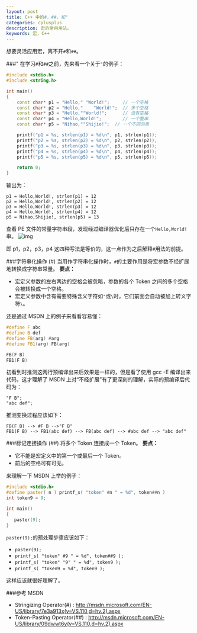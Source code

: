 ```yaml
---
layout: post
title: C++ 中的#，##，和"
categories: cplusplus
description: 宏的常用用法。
keywords: 宏，C++
---
```


想要灵活应用宏，离不开`#`和`##`。

###"
在学习`#`和`##`之前，先来看一个关于`"`的例子：

```c++
#include <stdio.h>
#include <string.h>

int main()
{
    const char* p1 = "Hello," "World!";     // 一个空格
    const char* p2 = "Hello,"    "World!";  // 多个空格
    const char* p3 = "Hello,""World!";      // 没有空格
    const char* p4 = "Hello,World!";        // 一个整串
    const char* p5 = "Nihao,""Shijie!";  // 一个不同的串

    printf("p1 = %s, strlen(p1) = %d\n", p1, strlen(p1));
    printf("p2 = %s, strlen(p2) = %d\n", p2, strlen(p2));
    printf("p3 = %s, strlen(p3) = %d\n", p3, strlen(p3));
    printf("p4 = %s, strlen(p4) = %d\n", p4, strlen(p4));
    printf("p5 = %s, strlen(p5) = %d\n", p5, strlen(p5));

    return 0;
}
```

输出为：

```
p1 = Hello,World!, strlen(p1) = 12
p2 = Hello,World!, strlen(p2) = 12
p3 = Hello,World!, strlen(p3) = 12
p4 = Hello,World!, strlen(p4) = 12
p5 = Nihao,Shijie!, strlen(p5) = 13
```

查看 PE 文件的常量字符串段，发现经过编译器优化后只存在一个`Hello,World!`串。
![img](/images/posts/cplusplus/staticstring_helloworld.png)

即 p1，p2，p3，p4 这四种写法是等价的，这一点作为之后解释`#`用法的前提。

###字符串化操作 (#)
当用作字符串化操作时，`#`的主要作用是将宏参数不经扩展地转换成字符串常量。
**要点：**

-  宏定义参数的左右两边的空格会被忽略，参数的各个 Token 之间的多个空格会被转换成一个空格。
-  宏定义参数中含有需要特殊含义字符如`"`或`\`时，它们前面会自动被加上转义字符`\`。

还是通过 MSDN 上的例子来看看容易懂：

```c++
#define F abc
#define B def
#define FB(arg) #arg
#define FB1(arg) FB(arg)

FB(F B)
FB1(F B)
```

初看到时推测这两行预编译出来后效果是一样的，但是看了使用 gcc -E 编译出来代码，这才理解了 MSDN 上对“不经扩展”有了更深刻的理解，实际的预编译后代码为：

```
"F B";
"abc def";
```

推测变换过程应该如下：

```
FB(F B) --> #F B -->"F B"
FB1(F B) --> FB1(abc def) --> FB(abc def) --> #abc def --> "abc def"
```

###标记连接操作 (##)
将多个 Token 连接成一个 Token。
**要点：**

-  它不能是宏定义中的第一个或最后一个 Token。
-  前后的空格可有可无。

来理解一下 MSDN 上举的例子：

```c++
#include <stdio.h>
#define paster( n ) printf_s( "token" #n " = %d", token##n )
int token9 = 9;

int main()
{
   paster(9);
}
```

`paster(9);`的预处理步骤应该如下：

-  `paster(9);`
-  `printf_s( "token" #9 " = %d", token##9 );`
-  `printf_s( "token" "9" " = %d", token9 );`
-  `printf_s( "token9 = %d", token9 );`

这样应该就很好理解了。

###参考 MSDN

-  Stringizing Operator(#) : <http://msdn.microsoft.com/EN-US/library/7e3a913x(v=VS.110,d=hv.2).aspx>
-  Token-Pasting Operator(##) : <http://msdn.microsoft.com/EN-US/library/09dwwt6y(v=VS.110,d=hv.2).aspx>
